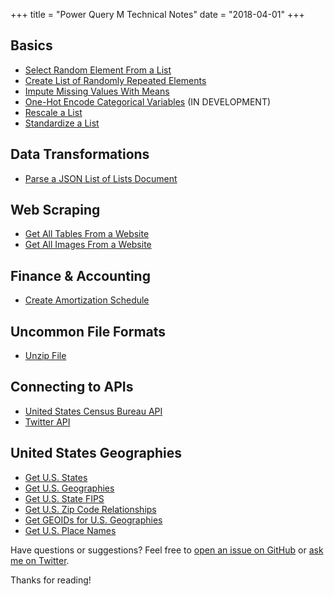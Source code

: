 +++
title = "Power Query M Technical Notes"
date = "2018-04-01"
+++

## Basics
+ [Select Random Element From a List](select-random-element-from-a-list/)
+ [Create List of Randomly Repeated Elements](create-list-of-randomly-repeated-elements/)
+ [Impute Missing Values With Means](impute-missing-values-with-means/)
+ [One-Hot Encode Categorical Variables](one-hot-encode-categorical-variables/) (IN DEVELOPMENT)
+ [Rescale a List](rescale-a-list/)
+ [Standardize a List](standardize-a-list/)

## Data Transformations
+ [Parse a JSON List of Lists Document](parse-a-json-list-of-lists-document/)

## Web Scraping
+ [Get All Tables From a Website](get-all-tables-from-a-website/)
+ [Get All Images From a Website](get-all-images-from-a-website/)

## Finance & Accounting
+ [Create Amortization Schedule](create-amortization-schedule/)

## Uncommon File Formats
+ [Unzip File](unzip-file/)

## Connecting to APIs
+ [United States Census Bureau API](census/)
+ [Twitter API](twitter/)

## United States Geographies
+ [Get U.S. States](census/get-us-states/)
+ [Get U.S. Geographies](census/get-us-geographies/)
+ [Get U.S. State FIPS](census/get-us-state-fips/)
+ [Get U.S. Zip Code Relationships](census/get-us-zip-relationships/)
+ [Get GEOIDs for U.S. Geographies](census/get-us-geoids/)
+ [Get U.S. Place Names](census/get-us-places)

Have questions or suggestions? Feel free to [open an issue on GitHub](https://github.com/tonmcg/) or [ask me on Twitter](https://twitter.com/tonmcg).

Thanks for reading!